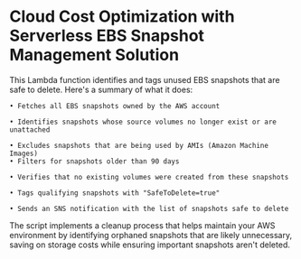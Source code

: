 # Cloud Cost Optimization with Serverless EBS Snapshot Management Solution


This Lambda function identifies and tags unused EBS snapshots that are safe to delete. Here's a summary of what it does:

	• Fetches all EBS snapshots owned by the AWS account
 
	• Identifies snapshots whose source volumes no longer exist or are unattached
 
	• Excludes snapshots that are being used by AMIs (Amazon Machine Images)
	• Filters for snapshots older than 90 days
 
	• Verifies that no existing volumes were created from these snapshots
 
	• Tags qualifying snapshots with "SafeToDelete=true"
 
	• Sends an SNS notification with the list of snapshots safe to delete
	
The script implements a cleanup process that helps maintain your AWS environment by identifying orphaned snapshots that are likely unnecessary, saving on storage costs while ensuring important snapshots aren't deleted.



